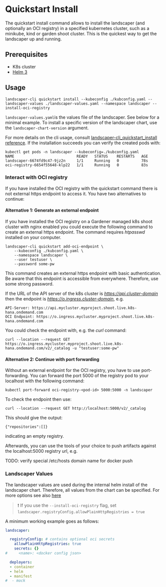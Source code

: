 # Quickstart Install

The quickstart install command allows to install the landscaper (and optionally an OCI registry) in a specified kubernetes cluster, such as a minikube, kind or garden shoot cluster. This is the quickest way to get the landscaper up and running.

## Prerequisites
- K8s cluster
- [Helm 3](https://helm.sh/docs/intro/install/)

## Usage
```
landscaper-cli quickstart install --kubeconfig ./kubconfig.yaml --landscaper-values ./landscaper-values.yaml --namespace landscaper --install-oci-registry
```
`landscaper-values.yaml`is the values file of the landscaper. See below for a minimal example.
To install a specific version of the landscaper chart, use the `landscaper-chart-version` argument.

For more details on the cli usage, consult [landscaper-cli_quickstart_install reference](../../reference/landscaper-cli_quickstart_install.md).
If the installation succeeds you can verify the created pods with:

```
kubectl get pods -n landscaper --kubeconfig=./kubconfig.yaml
NAME                            READY   STATUS    RESTARTS   AGE
landscaper-6674fd9c47-9jz2n     1/1     Running   0          78s
oci-registry-6654f55648-klp22   1/1     Running   0          83s
```

### Interact with OCI registry

If you have installed the OCI registry with the quickstart command there is not external https endpoint to access it.
You have two alternatives to continue:

#### Alternative 1: Generate an external endpoint
If you have installed the OCI registry on a Gardener managed k8s shoot cluster with nginx enabled you could execute
the following command to create an external https endpoint. The command requires *htpasswd* installed on your computer.

```
landscaper-cli quickstart add-oci-endpoint \
    --kubeconfig ./kubconfig.yaml \
    --namespace landscaper \
    --user testuser \
    --password some-pw
```


This command creates an external https endpoint with basic authentication. Be aware that this endpoint is accessible
from everywhere. Therefore, use some strong password. 

If the URL of the API server of the k8s cluster is *https://api.cluster-domain* then the endpoint is 
*https://o.ingress.cluster-domain*, e.g. 

```
API-Server: https://api.mycluster.myproject.shoot.live.k8s-hana.ondemand.com
OCI Endpoint: https://o.ingress.mycluster.myproject.shoot.live.k8s-hana.ondemand.com
```

You could check the endpoint with, e.g. the *curl* command:

```
curl --location --request GET https://o.ingress.mycluster.myproject.shoot.live.k8s-hana.ondemand.com/v2/_catalog -u "testuser:some-pw" 
```

#### Alternative 2: Continue with port forwarding

Without an external endpoint for the OCI registry, you have to use port-forwarding. 
You can forward the port 5000 of the registry pod to your localhost with the following command:
```
kubectl port-forward oci-registry-<pod-id> 5000:5000 -n landscaper
```
To check the endpoint then use:
```
curl --location --request GET http://localhost:5000/v2/_catalog
```
This should give the output:

```
{"repositories":[]}
```

indicating an empty registry.

Afterwards, you can use the tools of your choice to push artifacts against the localhost:5000 registry url, e.g. 

TODO: verify special /etc/hosts domain name for docker push

### Landscaper Values
The landscaper values are used during the internal helm install of the landscaper chart. Therefore, all values from the chart can be specified. For more options see also [here](https://github.com/gardener/landscaper/blob/master/charts/landscaper/values.yaml)

> ❗ If you use the `--install-oci-registry` flag, set `landscaper.registryConfig.allowPlainHttpRegistries = true`

A minimum working example goes as follows:
```yaml
landscaper:

  registryConfig: # contains optional oci secrets
    allowPlainHttpRegistries: true
    secrets: {}
#     <name>: <docker config json>

  deployers:
  - container
  - helm
  - manifest
#  - mock

```


